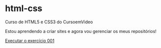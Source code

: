 # html-css
 Curso de HTML5 e CSS3 do CursoemVideo

 Estou aprendendo a criar sites e agora vou gerenciar os meus repositórios!

<a href="https://santripas.github.io/html-css/exercicios/ex001/index.html">Executar o exercício 001</a>